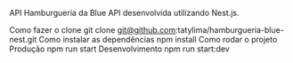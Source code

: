 API Hamburgueria da Blue
API desenvolvida utilizando Nest.js.

Como fazer o clone
git clone git@github.com:tatylima/hamburgueria-blue-nest.git
Como instalar as dependências
npm install
Como rodar o projeto
Produção
npm run start
Desenvolvimento
npm run start:dev


